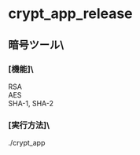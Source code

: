# crypt_app_release
## 暗号ツール\ ##
### [機能]\ ###
  RSA\
  AES\
  SHA-1, SHA-2
 
### [実行方法]\ ###
  ./crypt_app
  
